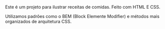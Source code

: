  Este é um projeto para ilustrar receitas de comidas. Feito com HTML E CSS.

 Utilizamos padrões como o BEM (Block Elemente Modifier) e métodos mais organizados de arquitetura CSS.